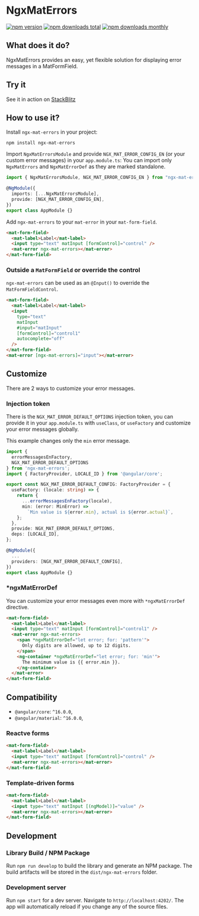 # NgxMatErrors

[![npm version](https://img.shields.io/npm/v/ngx-mat-errors.svg?style=flat-square)](https://www.npmjs.com/package/ngx-mat-errors)
[![npm downloads total](https://img.shields.io/npm/dt/ngx-mat-errors.svg?style=flat-square)](https://www.npmjs.com/package/ngx-mat-errors)
[![npm downloads monthly](https://img.shields.io/npm/dm/ngx-mat-errors.svg?style=flat-square)](https://www.npmjs.com/package/ngx-mat-errors)

## What does it do?

NgxMatErrors provides an easy, yet flexible solution for displaying error messages in a MatFormField.

## Try it

See it in action on [StackBlitz](https://stackblitz.com/edit/ngx-mat-errors-angular-16?file=src%2Fapp%2Fapp.component.html)

## How to use it?

Install `ngx-mat-errors` in your project:

```
npm install ngx-mat-errors
```

Import `NgxMatErrorsModule` and provide `NGX_MAT_ERROR_CONFIG_EN` (or your custom error messages) in your `app.module.ts`:
You can import only `NgxMatErrors` and `NgxMatErrorDef` as they are marked standalone.

```typescript
import { NgxMatErrorsModule, NGX_MAT_ERROR_CONFIG_EN } from "ngx-mat-errors";

@NgModule({
  imports: [...NgxMatErrorsModule],
  provide: [NGX_MAT_ERROR_CONFIG_EN],
})
export class AppModule {}
```

Add `ngx-mat-errors` to your `mat-error` in your `mat-form-field`.

```html
<mat-form-field>
  <mat-label>Label</mat-label>
  <input type="text" matInput [formControl]="control" />
  <mat-error ngx-mat-errors></mat-error>
</mat-form-field>
```

### Outside a `MatFormField` or override the control

`ngx-mat-errors` can be used as an `@Input()` to override the `MatFormFieldControl`.

```html
<mat-form-field>
  <mat-label>Label</mat-label>
  <input
    type="text"
    matInput
    #input="matInput"
    [formControl]="control1"
    autocomplete="off"
  />
</mat-form-field>
<mat-error [ngx-mat-errors]="input"></mat-error>
```

## Customize

There are 2 ways to customize your error messages.

### Injection token

There is the `NGX_MAT_ERROR_DEFAULT_OPTIONS` injection token, you can provide it in your `app.module.ts` with `useClass`, or `useFactory` and customize your error messages globally.

This example changes only the `min` error message.

```typescript
import {
  errorMessagesEnFactory,
  NGX_MAT_ERROR_DEFAULT_OPTIONS
} from 'ngx-mat-errors';
import { FactoryProvider, LOCALE_ID } from '@angular/core';

export const NGX_MAT_ERROR_DEFAULT_CONFIG: FactoryProvider = {
  useFactory: (locale: string) => {
    return {
      ...errorMessagesEnFactory(locale),
      min: (error: MinError) =>
        `Min value is ${error.min}, actual is ${error.actual}`,
    };
  },
  provide: NGX_MAT_ERROR_DEFAULT_OPTIONS,
  deps: [LOCALE_ID],
};

@NgModule({
  ...
  providers: [NGX_MAT_ERROR_DEFAULT_CONFIG],
})
export class AppModule {}
```

### \*ngxMatErrorDef

You can customize your error messages even more with `*ngxMatErrorDef` directive.

```html
<mat-form-field>
  <mat-label>Label</mat-label>
  <input type="text" matInput [formControl]="control1" />
  <mat-error ngx-mat-errors>
    <span *ngxMatErrorDef="let error; for: 'pattern'">
      Only digits are allowed, up to 12 digits.
    </span>
    <ng-container *ngxMatErrorDef="let error; for: 'min'">
      The minimum value is {{ error.min }}.
    </ng-container>
  </mat-error>
</mat-form-field>
```

## Compatibility

- `@angular/core`: `^16.0.0`,
- `@angular/material`: `^16.0.0`,

### Reactve forms

```html
<mat-form-field>
  <mat-label>Label</mat-label>
  <input type="text" matInput [formControl]="control" />
  <mat-error ngx-mat-errors></mat-error>
</mat-form-field>
```

### Template-driven forms

```html
<mat-form-field>
  <mat-label>Label</mat-label>
  <input type="text" matInput [(ngModel)]="value" />
  <mat-error ngx-mat-errors></mat-error>
</mat-form-field>
```

## Development

### Library Build / NPM Package

Run `npm run develop` to build the library and generate an NPM package.
The build artifacts will be stored in the `dist/ngx-mat-errors` folder.

### Development server

Run `npm start` for a dev server. Navigate to `http://localhost:4202/`. The app will automatically reload if you change any of the source files.
